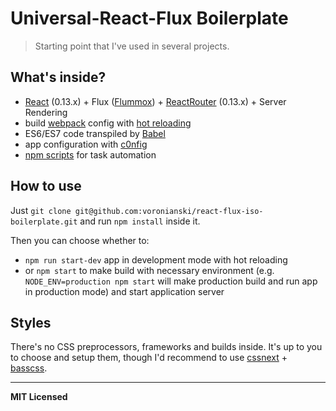 # Universal-React-Flux Boilerplate

> Starting point that I've used in several projects.

## What's inside?

- [React](http://facebook.github.io/react) (0.13.x) + Flux ([Flummox](http://acdlite.github.io/flummox)) + [ReactRouter](http://rackt.github.io/react-router/tags/v0.13.3.html) (0.13.x) + Server Rendering
- build [webpack](http://webpack.github.io/) config with [hot reloading](http://gaearon.github.io/react-hot-loader)
- ES6/ES7 code transpiled by [Babel](http://babeljs.io)
- app configuration with [c0nfig](https://github.com/voronianski/c0nfig)
- [npm scripts](https://github.com/voronianski/react-flux-iso-boilerplate/blob/master/package.json#L6) for task automation

## How to use

Just `git clone git@github.com:voronianski/react-flux-iso-boilerplate.git` and run `npm install` inside it. 

Then you can choose whether to:

- `npm run start-dev` app in development mode with hot reloading
- or `npm start` to make build with necessary environment (e.g. `NODE_ENV=production npm start` will make production build and run app in production mode) and start application server

## Styles

There's no CSS preprocessors, frameworks and builds inside. It's up to you to choose and setup them, though I'd recommend to use [cssnext](http://cssnext.io) + [basscss](http://www.basscss.com/).

---

**MIT Licensed**
